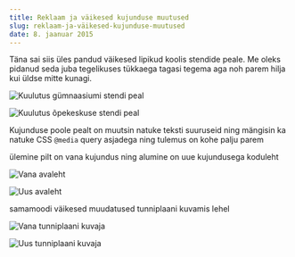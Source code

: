 ```yaml
---
title: Reklaam ja väikesed kujunduse muutused
slug: reklaam-ja-väikesed-kujunduse-muutused
date: 8. jaanuar 2015
---
```


Täna sai siis üles pandud väikesed lipikud koolis stendide peale. Me oleks
pidanud seda juba tegelikuses tükkaega tagasi tegema aga noh parem hilja kui
üldse mitte kunagi.

![Kuulutus gümnaasiumi stendi peal](http://i.imgur.com/p6312K7l.jpg)

![Kuulutus õpekeskuse stendi peal](http://i.imgur.com/2frKLual.jpg)

Kujunduse poole pealt on muutsin natuke teksti suuruseid ning mängisin ka natuke
CSS `@media` query asjadega ning tulemus on kohe palju parem

ülemine pilt on vana kujundus ning alumine on uue kujundusega koduleht

![Vana avaleht](http://i.imgur.com/NGlzvKy.png)

![Uus avaleht](http://i.imgur.com/o9A9ki2.png)

samamoodi väikesed muudatused tunniplaani kuvamis lehel

![Vana tunniplaani kuvaja](http://i.imgur.com/ezRywuh.png)

![Uus tunniplaani kuvaja](http://i.imgur.com/mXe1SCE.png)

